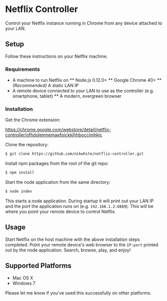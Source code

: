 # Netflix Controller #
Control your Netflix instance running in Chrome from any device attached to your LAN.

## Setup ##

Follow these instructions on your Netflix machine.

### Requirements ### 

* A machine to run Netflix on
** Node.js 0.12.0+
** Google Chrome 40+
** _(Recommended)_ A static LAN IP
* A remote device connected to your LAN to use as the controller (e.g. smartphone, tablet)
** A modern, evergreen browser

### Installation ###

Get the Chrome extension:

https://chrome.google.com/webstore/detail/netflix-controller/ofhdolemnemaefpickkjhhboccimhkjc

Clone the repository:

```bash
$ git clone https://github.com/nikwhite/netflix-controller.git
```

Install npm packages from the root of the git repo:

```bash
$ npm install 
```

Start the node application from the same directory:

```bash
$ node index
```

This starts a node application. During startup it will print out your LAN IP and the port the application runs on (e.g. `192.168.1.2:8889`). This will be where you point your remote device to control Netflix.

## Usage ##

Start Netflix on the host machine with the above installation steps completed. Point your remote device's web browser to the `IP:port` printed out by the node application. Search, browse, play, and enjoy!

## Supported Platforms ##

* Mac OS X 
* Windows 7 

Please let me know if you've used this successfully on other platforms.

